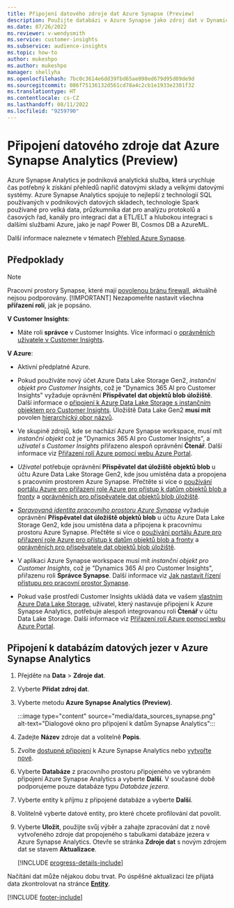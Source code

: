 ```yaml
---
title: Připojení datového zdroje dat Azure Synapse (Preview)
description: Použijte databázi v Azure Synapse jako zdroj dat v Dynamics 365 Customer Insights.
ms.date: 07/26/2022
ms.reviewer: v-wendysmith
ms.service: customer-insights
ms.subservice: audience-insights
ms.topic: how-to
author: mukeshpo
ms.author: mukeshpo
manager: shellyha
ms.openlocfilehash: 7bc0c3614e6dd39fbd65ae098ed679d95d09de9d
ms.sourcegitcommit: 086f75136132d561cd78a4c2cb1e1933e2301f32
ms.translationtype: HT
ms.contentlocale: cs-CZ
ms.lasthandoff: 08/11/2022
ms.locfileid: "9259790"
---
```

# <a name="connect-an-azure-synapse-analytics-data-source-preview"></a>Připojení datového zdroje dat Azure Synapse Analytics (Preview)

Azure Synapse Analytics je podniková analytická služba, která urychluje čas potřebný k získání přehledů napříč datovými sklady a velkými datovými systémy. Azure Synapse Analytics spojuje to nejlepší z technologií SQL používaných v podnikových datových skladech, technologie Spark používané pro velká data, průzkumníka dat pro analýzu protokolů a časových řad, kanály pro integraci dat a ETL/ELT a hlubokou integraci s dalšími službami Azure, jako je např Power BI, Cosmos DB a AzureML.

Další informace naleznete v tématech [Přehled Azure Synapse](/azure/synapse-analytics/overview-what-is).

## <a name="prerequisites"></a>Předpoklady

> [!NOTE]
> Pracovní prostory Synapse, které mají [povolenou bránu firewall](/azure/synapse-analytics/security/synapse-workspace-ip-firewall), aktuálně nejsou podporovány.
> [!IMPORTANT]
> Nezapomeňte nastavit všechna **přiřazení rolí**, jak je popsáno.  

**V Customer Insights**:

* Máte roli **správce** v Customer Insights. Více informací o [oprávněních uživatele v Customer Insights](permissions.md#add-users).

**V Azure**:

- Aktivní předplatné Azure.

- Pokud používáte nový účet Azure Data Lake Storage Gen2, *instanční objekt pro Customer Insights*, což je "Dynamics 365 AI pro Customer Insights" vyžaduje oprávnění **Přispěvatel dat objektů blob úložiště**. Další informace o [připojení k Azure Data Lake Storage s instančním objektem pro Customer Insights](connect-service-principal.md). Úložiště Data Lake Gen2 **musí mít** povolen [hierarchický obor názvů](/azure/storage/blobs/data-lake-storage-namespace).

- Ve skupině zdrojů, kde se nachází Azure Synapse workspace, musí mít *instanční objekt* což je "Dynamics 365 AI pro Customer Insights", a *uživatel s Customer Insights* přiřazeno alespoň oprávnění **Čtenář**. Další informace viz [Přiřazení rolí Azure pomocí webu Azure Portal](/azure/role-based-access-control/role-assignments-portal).

- *Uživatel* potřebuje oprávnění **Přispěvatel dat úložiště objektů blob** u účtu Azure Data Lake Storage Gen2, kde jsou umístěna data a propojena s pracovním prostorem Azure Synapse. Přečtěte si více o [používání portálu Azure pro přiřazení role Azure pro přístup k datům objektů blob a fronty](/azure/storage/common/storage-auth-aad-rbac-portal) a [oprávněních pro přispěvatele dat objektů blob úložiště](/azure/role-based-access-control/built-in-roles#storage-blob-data-contributor).

- *[Spravovaná identita pracovního prostoru Azure Synapse](/azure/synapse-analytics/security/synapse-workspace-managed-identity)* vyžaduje oprávnění **Přispěvatel dat úložiště objektů blob** u účtu Azure Data Lake Storage Gen2, kde jsou umístěna data a připojena k pracovnímu prostoru Azure Synapse. Přečtěte si více o [používání portálu Azure pro přiřazení role Azure pro přístup k datům objektů blob a fronty](/azure/storage/common/storage-auth-aad-rbac-portal) a [oprávněních pro přispěvatele dat objektů blob úložiště](/azure/role-based-access-control/built-in-roles#storage-blob-data-contributor).

- V aplikaci Azure Synapse workspace musí mít *instanční objekt pro Customer Insights*, což je "Dynamics 365 AI pro Customer Insights", přiřazenu roli **Správce Synapse**. Další informace viz [Jak nastavit řízení přístupu pro pracovní prostor Synapse](/azure/synapse-analytics/security/how-to-set-up-access-control).

- Pokud vaše prostředí Customer Insights ukládá data ve vašem [vlastním Azure Data Lake Storage](own-data-lake-storage.md), uživatel, který nastavuje připojení k Azure Synapse Analytics, potřebuje alespoň integrovanou roli **Čtenář** v účtu Data Lake Storage. Další informace viz [Přiřazení rolí Azure pomocí webu Azure Portal](/azure/role-based-access-control/role-assignments-portal).

## <a name="connect-to-the-data-lake-database-in-azure-synapse-analytics"></a>Připojení k databázím datových jezer v Azure Synapse Analytics

1. Přejděte na **Data** > **Zdroje dat**.

1. Vyberte **Přidat zdroj dat**.

1. Vyberte metodu **Azure Synapse Analytics (Preview)**.

   :::image type="content" source="media/data_sources_synapse.png" alt-text="Dialogové okno pro připojení k datům Synapse Analytics":::
  
1. Zadejte **Název** zdroje dat a volitelně **Popis**.

1. Zvolte [dostupné připojení](connections.md) k Azure Synapse Analytics nebo [vytvořte nové](export-azure-synapse-analytics.md#set-up-connection-to-azure-synapse).

1. Vyberte **Databáze** z pracovního prostoru připojeného ve vybraném připojení Azure Synapse Analytics a vyberte **Další**. V současné době podporujeme pouze databáze typu *Databáze jezera*.

1. Vyberte entity k příjmu z připojené databáze a vyberte **Další**.

1. Volitelně vyberte datové entity, pro které chcete profilování dat povolit.

1. Vyberte **Uložit**, použijte svůj výběr a zahajte zpracování dat z nově vytvořeného zdroje dat propojeného s tabulkami databáze jezera v Azure Synapse Analytics. Otevře se stránka **Zdroje dat** s novým zdrojem dat se stavem **Aktualizace**.

   [!INCLUDE [progress-details-include](includes/progress-details-pane.md)]

Načítání dat může nějakou dobu trvat. Po úspěšné aktualizaci lze přijatá data zkontrolovat na stránce [**Entity**](entities.md).

[!INCLUDE [footer-include](includes/footer-banner.md)]
